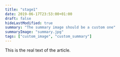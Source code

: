 ```yaml
---
title: "stage1"
date: 2019-06-17T23:53:00+01:00
draft: false
hideLastModified: true
summary: "The summary image should be a custom one"
summaryImage: "summary.jpg"
tags: ["custom_image", "custom_summary"]
---
```


This is the real text of the article. 
